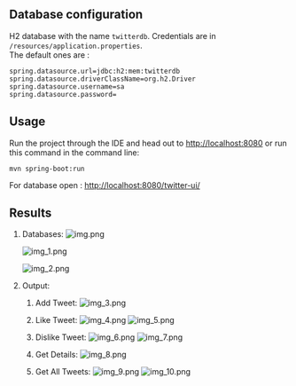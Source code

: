 ## Database configuration
H2 database with the name `twitterdb`. Credentials are in `/resources/application.properties`.  
The default ones are :

```
spring.datasource.url=jdbc:h2:mem:twitterdb
spring.datasource.driverClassName=org.h2.Driver
spring.datasource.username=sa
spring.datasource.password=
```

## Usage
Run the project through the IDE and head out to [http://localhost:8080](http://localhost:8080)
or
run this command in the command line:
```
mvn spring-boot:run
```
For database open : [http://localhost:8080/twitter-ui/](http://localhost:8080/twitter-ui/)

## Results
1. Databases:
   ![img.png](img.png)

   ![img_1.png](img_1.png)

   ![img_2.png](img_2.png)   

2. Output:
   
   1. Add Tweet:
   ![img_3.png](img_3.png)
   
   2. Like Tweet:
   ![img_4.png](img_4.png)
   ![img_5.png](img_5.png)

   3. Dislike Tweet:
   ![img_6.png](img_6.png)
   ![img_7.png](img_7.png)   

   4. Get Details:
   ![img_8.png](img_8.png)
   
   5. Get All Tweets:
   ![img_9.png](img_9.png)
   ![img_10.png](img_10.png)